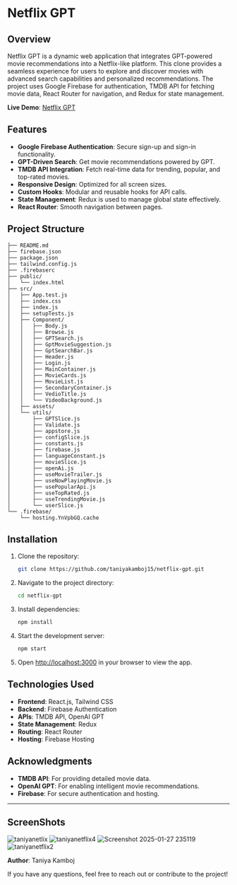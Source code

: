 # Netflix GPT

## Overview
Netflix GPT is a dynamic web application that integrates GPT-powered movie recommendations into a Netflix-like platform. This clone provides a seamless experience for users to explore and discover movies with advanced search capabilities and personalized recommendations. The project uses Google Firebase for authentication, TMDB API for fetching movie data, React Router for navigation, and Redux for state management.

**Live Demo**: [Netflix GPT](https://video-gpt-a69a4.firebaseapp.com/)

## Features
- **Google Firebase Authentication**: Secure sign-up and sign-in functionality.
- **GPT-Driven Search**: Get movie recommendations powered by GPT.
- **TMDB API Integration**: Fetch real-time data for trending, popular, and top-rated movies.
- **Responsive Design**: Optimized for all screen sizes.
- **Custom Hooks**: Modular and reusable hooks for API calls.
- **State Management**: Redux is used to manage global state effectively.
- **React Router**: Smooth navigation between pages.

## Project Structure
```plaintext
├── README.md
├── firebase.json
├── package.json
├── tailwind.config.js
├── .firebaserc
├── public/
│   └── index.html
├── src/
│   ├── App.test.js
│   ├── index.css
│   ├── index.js
│   ├── setupTests.js
│   ├── Component/
│   │   ├── Body.js
│   │   ├── Browse.js
│   │   ├── GPTSearch.js
│   │   ├── GptMovieSuggestion.js
│   │   ├── GptSearchBar.js
│   │   ├── Header.js
│   │   ├── Login.js
│   │   ├── MainContainer.js
│   │   ├── MovieCards.js
│   │   ├── MovieList.js
│   │   ├── SecondaryContainer.js
│   │   ├── VedioTitle.js
│   │   └── VideoBackground.js
│   ├── assets/
│   └── utils/
│       ├── GPTSlice.js
│       ├── Validate.js
│       ├── appstore.js
│       ├── configSlice.js
│       ├── constants.js
│       ├── firebase.js
│       ├── languageConstant.js
│       ├── movieSlice.js
│       ├── openAi.js
│       ├── useMovieTrailer.js
│       ├── useNowPlayingMovie.js
│       ├── usePopularApi.js
│       ├── useTopRated.js
│       ├── useTrendingMovie.js
│       └── userSlice.js
└── .firebase/
    └── hosting.YnVpbGQ.cache
```

## Installation
1. Clone the repository:
   ```bash
   git clone https://github.com/taniyakamboj15/netflix-gpt.git
   ```
2. Navigate to the project directory:
   ```bash
   cd netflix-gpt
   ```
3. Install dependencies:
   ```bash
   npm install
   ```
4. Start the development server:
   ```bash
   npm start
   ```
5. Open [http://localhost:3000](http://localhost:3000) in your browser to view the app.

## Technologies Used
- **Frontend**: React.js, Tailwind CSS
- **Backend**: Firebase Authentication
- **APIs**: TMDB API, OpenAI GPT
- **State Management**: Redux
- **Routing**: React Router
- **Hosting**: Firebase Hosting

## Acknowledgments
- **TMDB API**: For providing detailed movie data.
- **OpenAI GPT**: For enabling intelligent movie recommendations.
- **Firebase**: For secure authentication and hosting.

---
## ScreenShots
![taniyanetlix](https://github.com/user-attachments/assets/23e7b2b5-1f48-424c-bee1-d7ec5a9cb0be)
![taniyanetflix4](https://github.com/user-attachments/assets/3a154bcf-20fb-4f6a-8830-83e10e8e7808)
![Screenshot 2025-01-27 235119](https://github.com/user-attachments/assets/a58998df-89da-4818-8f4f-e661fb7970e2)
![taniyanetflix2](https://github.com/user-attachments/assets/e00f3910-3b96-4408-858b-52e52ee97073)






**Author**: Taniya Kamboj

If you have any questions, feel free to reach out or contribute to the project!

